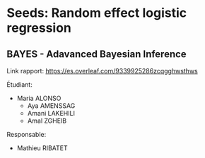 # Seeds: Random effect logistic regression
## BAYES - Adavanced Bayesian Inference

Link rapport: https://es.overleaf.com/9339925286zcqgghwsthws

Étudiant:
  - Maria ALONSO 
	-	Aya AMENSSAG 
	-	Amani LAKEHILI
	-	Amal ZGHEIB 

Responsable: 
  - Mathieu RIBATET	
